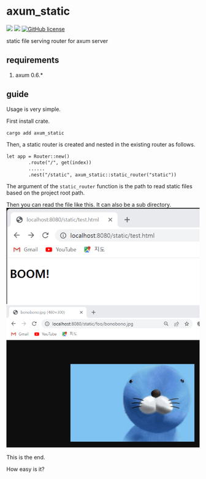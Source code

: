 # axum_static
![](https://img.shields.io/badge/language-Rust-red) ![](https://img.shields.io/badge/version-1.2.0-brightgreen) [![GitHub license](https://img.shields.io/badge/license-MIT-blue.svg)](https://github.com/myyrakle/axum_static/blob/master/LICENSE) 

static file serving router for axum server

## requirements

1. axum 0.6.*

## guide

Usage is very simple.

First install crate.
```
cargo add axum_static
```

Then, a static router is created and nested in the existing router as follows.
```
let app = Router::new()
        .route("/", get(index))
        ......
        .nest("/static", axum_static::static_router("static"))
```

The argument of the `static_router` function is the path to read static files based on the project root path.

Then you can read the file like this.
It can also be a sub directory.
![](docs/1.png)
![](docs/2.png)

This is the end.

How easy is it?
